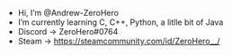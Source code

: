 - Hi, I’m @Andrew-ZeroHero
- I’m currently learning C, C++, Python, a litlle bit of Java
- Discord -> ZeroHero#0764
- Steam   -> https://steamcommunity.com/id/ZeroHero__/

<!---
Andrew-ZeroHero/Andrew-ZeroHero is a ✨ special ✨ repository because its `README.md` (this file) appears on your GitHub profile.
You can click the Preview link to take a look at your changes.
--->
